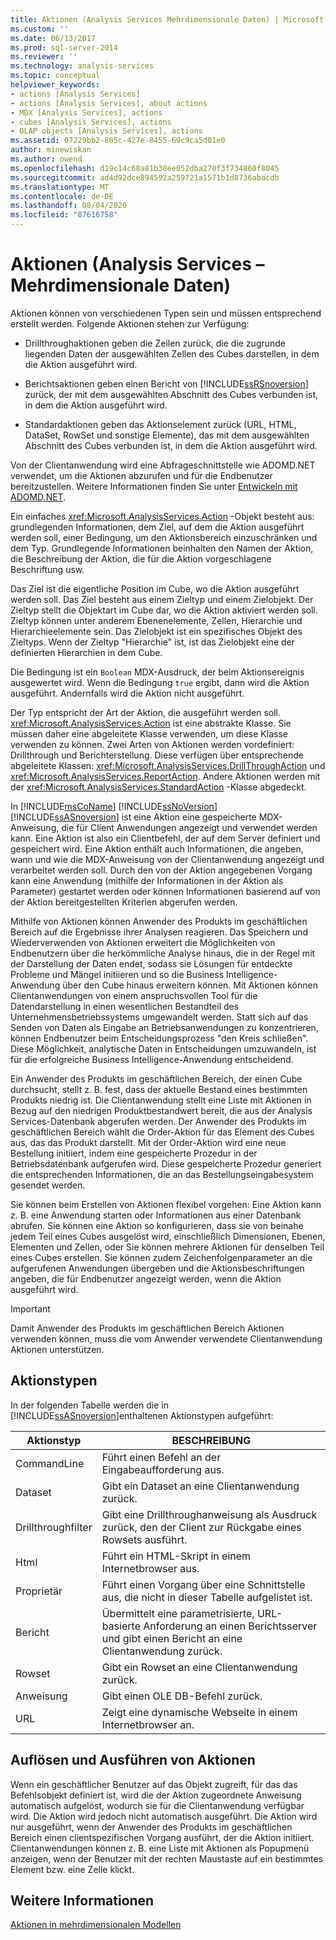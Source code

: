 ```yaml
---
title: Aktionen (Analysis Services Mehrdimensionale Daten) | Microsoft-Dokumentation
ms.custom: ''
ms.date: 06/13/2017
ms.prod: sql-server-2014
ms.reviewer: ''
ms.technology: analysis-services
ms.topic: conceptual
helpviewer_keywords:
- actions [Analysis Services]
- actions [Analysis Services], about actions
- MDX [Analysis Services], actions
- cubes [Analysis Services], actions
- OLAP objects [Analysis Services], actions
ms.assetid: 07229bb2-805c-427e-8455-69c9ca5d01e0
author: minewiskan
ms.author: owend
ms.openlocfilehash: d19c14c68a81b38ee052dba270f3f734860f8045
ms.sourcegitcommit: ad4d92dce894592a259721a1571b1d8736abacdb
ms.translationtype: MT
ms.contentlocale: de-DE
ms.lasthandoff: 08/04/2020
ms.locfileid: "87616758"
---
```

# <a name="actions-analysis-services---multidimensional-data"></a>Aktionen (Analysis Services – Mehrdimensionale Daten)
  Aktionen können von verschiedenen Typen sein und müssen entsprechend erstellt werden. Folgende Aktionen stehen zur Verfügung:  
  
-   Drillthroughaktionen geben die Zeilen zurück, die die zugrunde liegenden Daten der ausgewählten Zellen des Cubes darstellen, in dem die Aktion ausgeführt wird.  
  
-   Berichtsaktionen geben einen Bericht von [!INCLUDE[ssRSnoversion](../../includes/ssrsnoversion-md.md)] zurück, der mit dem ausgewählten Abschnitt des Cubes verbunden ist, in dem die Aktion ausgeführt wird.  
  
-   Standardaktionen geben das Aktionselement zurück (URL, HTML, DataSet, RowSet und sonstige Elemente), das mit dem ausgewählten Abschnitt des Cubes verbunden ist, in dem die Aktion ausgeführt wird.  
  
 Von der Clientanwendung wird eine Abfrageschnittstelle wie ADOMD.NET verwendet, um die Aktionen abzurufen und für die Endbenutzer bereitzustellen. Weitere Informationen finden Sie unter [Entwickeln mit ADOMD.NET](https://docs.microsoft.com/bi-reference/adomd/developing-with-adomd-net).  
  
 Ein einfaches <xref:Microsoft.AnalysisServices.Action> -Objekt besteht aus: grundlegenden Informationen, dem Ziel, auf dem die Aktion ausgeführt werden soll, einer Bedingung, um den Aktionsbereich einzuschränken und dem Typ. Grundlegende Informationen beinhalten den Namen der Aktion, die Beschreibung der Aktion, die für die Aktion vorgeschlagene Beschriftung usw.  
  
 Das Ziel ist die eigentliche Position im Cube, wo die Aktion ausgeführt werden soll. Das Ziel besteht aus einem Zieltyp und einem Zielobjekt. Der Zieltyp stellt die Objektart im Cube dar, wo die Aktion aktiviert werden soll. Zieltyp können unter anderem Ebenenelemente, Zellen, Hierarchie und Hierarchieelemente sein. Das Zielobjekt ist ein spezifisches Objekt des Zieltyps. Wenn der Zieltyp "Hierarchie" ist, ist das Zielobjekt eine der definierten Hierarchien in dem Cube.  
  
 Die Bedingung ist ein `Boolean` MDX-Ausdruck, der beim Aktionsereignis ausgewertet wird. Wenn die Bedingung `true` ergibt, dann wird die Aktion ausgeführt. Andernfalls wird die Aktion nicht ausgeführt.  
  
 Der Typ entspricht der Art der Aktion, die ausgeführt werden soll. <xref:Microsoft.AnalysisServices.Action> ist eine abstrakte Klasse. Sie müssen daher eine abgeleitete Klasse verwenden, um diese Klasse verwenden zu können. Zwei Arten von Aktionen werden vordefiniert: Drillthrough und Berichterstellung. Diese verfügen über entsprechende abgeleitete Klassen: <xref:Microsoft.AnalysisServices.DrillThroughAction> und <xref:Microsoft.AnalysisServices.ReportAction>. Andere Aktionen werden mit der <xref:Microsoft.AnalysisServices.StandardAction> -Klasse abgedeckt.  
  
 In [!INCLUDE[msCoName](../../includes/msconame-md.md)] [!INCLUDE[ssNoVersion](../../includes/ssnoversion-md.md)] [!INCLUDE[ssASnoversion](../../includes/ssasnoversion-md.md)] ist eine Aktion eine gespeicherte MDX-Anweisung, die für Client Anwendungen angezeigt und verwendet werden kann. Eine Aktion ist also ein Clientbefehl, der auf dem Server definiert und gespeichert wird. Eine Aktion enthält auch Informationen, die angeben, wann und wie die MDX-Anweisung von der Clientanwendung angezeigt und verarbeitet werden soll. Durch den von der Aktion angegebenen Vorgang kann eine Anwendung (mithilfe der Informationen in der Aktion als Parameter) gestartet werden oder können Informationen basierend auf von der Aktion bereitgestellten Kriterien abgerufen werden.  
  
 Mithilfe von Aktionen können Anwender des Produkts im geschäftlichen Bereich auf die Ergebnisse ihrer Analysen reagieren. Das Speichern und Wiederverwenden von Aktionen erweitert die Möglichkeiten von Endbenutzern über die herkömmliche Analyse hinaus, die in der Regel mit der Darstellung der Daten endet, sodass sie Lösungen für entdeckte Probleme und Mängel initiieren und so die Business Intelligence-Anwendung über den Cube hinaus erweitern können. Mit Aktionen können Clientanwendungen von einem anspruchsvollen Tool für die Datendarstellung in einen wesentlichen Bestandteil des Unternehmensbetriebssystems umgewandelt werden. Statt sich auf das Senden von Daten als Eingabe an Betriebsanwendungen zu konzentrieren, können Endbenutzer beim Entscheidungsprozess "den Kreis schließen". Diese Möglichkeit, analytische Daten in Entscheidungen umzuwandeln, ist für die erfolgreiche Business Intelligence-Anwendung entscheidend.  
  
 Ein Anwender des Produkts im geschäftlichen Bereich, der einen Cube durchsucht, stellt z. B. fest, dass der aktuelle Bestand eines bestimmten Produkts niedrig ist. Die Clientanwendung stellt eine Liste mit Aktionen in Bezug auf den niedrigen Produktbestandwert bereit, die aus der Analysis Services-Datenbank abgerufen werden. Der Anwender des Produkts im geschäftlichen Bereich wählt die Order-Aktion für das Element des Cubes aus, das das Produkt darstellt. Mit der Order-Aktion wird eine neue Bestellung initiiert, indem eine gespeicherte Prozedur in der Betriebsdatenbank aufgerufen wird. Diese gespeicherte Prozedur generiert die entsprechenden Informationen, die an das Bestellungseingabesystem gesendet werden.  
  
 Sie können beim Erstellen von Aktionen flexibel vorgehen: Eine Aktion kann z. B. eine Anwendung starten oder Informationen aus einer Datenbank abrufen. Sie können eine Aktion so konfigurieren, dass sie von beinahe jedem Teil eines Cubes ausgelöst wird, einschließlich Dimensionen, Ebenen, Elementen und Zellen, oder Sie können mehrere Aktionen für denselben Teil eines Cubes erstellen. Sie können zudem Zeichenfolgenparameter an die aufgerufenen Anwendungen übergeben und die Aktionsbeschriftungen angeben, die für Endbenutzer angezeigt werden, wenn die Aktion ausgeführt wird.  
  
> [!IMPORTANT]  
>  Damit Anwender des Produkts im geschäftlichen Bereich Aktionen verwenden können, muss die vom Anwender verwendete Clientanwendung Aktionen unterstützen.  
  
## <a name="types-of-actions"></a>Aktionstypen  
 In der folgenden Tabelle werden die in [!INCLUDE[ssASnoversion](../../includes/ssasnoversion-md.md)]enthaltenen Aktionstypen aufgeführt:  
  
|Aktionstyp|BESCHREIBUNG|  
|-----------------|-----------------|  
|CommandLine|Führt einen Befehl an der Eingabeaufforderung aus.|  
|Dataset|Gibt ein Dataset an eine Clientanwendung zurück.|  
|Drillthroughfilter|Gibt eine Drillthroughanweisung als Ausdruck zurück, den der Client zur Rückgabe eines Rowsets ausführt.|  
|Html|Führt ein HTML-Skript in einem Internetbrowser aus.|  
|Proprietär|Führt einen Vorgang über eine Schnittstelle aus, die nicht in dieser Tabelle aufgelistet ist.|  
|Bericht|Übermittelt eine parametrisierte, URL-basierte Anforderung an einen Berichtsserver und gibt einen Bericht an eine Clientanwendung zurück.|  
|Rowset|Gibt ein Rowset an eine Clientanwendung zurück.|  
|Anweisung|Gibt einen OLE DB-Befehl zurück.|  
|URL|Zeigt eine dynamische Webseite in einem Internetbrowser an.|  
  
## <a name="resolving-and-executing-actions"></a>Auflösen und Ausführen von Aktionen  
 Wenn ein geschäftlicher Benutzer auf das Objekt zugreift, für das das Befehlsobjekt definiert ist, wird die der Aktion zugeordnete Anweisung automatisch aufgelöst, wodurch sie für die Clientanwendung verfügbar wird. Die Aktion wird jedoch nicht automatisch ausgeführt. Die Aktion wird nur ausgeführt, wenn der Anwender des Produkts im geschäftlichen Bereich einen clientspezifischen Vorgang ausführt, der die Aktion initiiert. Clientanwendungen können z. B. eine Liste mit Aktionen als Popupmenü anzeigen, wenn der Benutzer mit der rechten Maustaste auf ein bestimmtes Element bzw. eine Zelle klickt.  
  
## <a name="see-also"></a>Weitere Informationen  
 [Aktionen in mehrdimensionalen Modellen](actions-in-multidimensional-models.md)  
  
  

